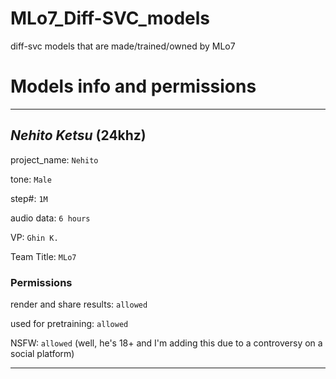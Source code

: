 # MLo7_Diff-SVC_models
diff-svc models that are made/trained/owned by MLo7

# Models info and permissions

_____________________________

## _Nehito Ketsu_ (24khz)

project_name: `Nehito`

tone: `Male`

step#: `1M`

audio data: `6 hours`

VP: `Ghin K.`

Team Title: `MLo7`

### Permissions

render and share results: `allowed`

used for pretraining: `allowed`

NSFW: `allowed` (well, he's 18+ and I'm adding this due to a controversy on a social platform)

_____________________________
